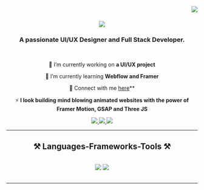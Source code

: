 <img align="right" src="https://visitor-badge.laobi.icu/badge?page_id=Anshu4062.Anshu4062" />

<h1 align="center">
    <img src="https://readme-typing-svg.herokuapp.com/?font=Righteous&size=35&center=true&vCenter=true&width=500&height=70&duration=4000&lines=Hi+There!+👋;+I'm+Suryansh+Singh!;" />
</h1>

<h3 align="center">A passionate UI/UX Designer and Full Stack Developer.</h3>

<br/>

<div align="center">
 
 🔭 I’m currently working on **a UI/UX project**
 
 🌱 I’m currently learning **Webflow and Framer**

💬 Connect with me [here](https://linkedin.com/in/suryansh-singh-75b743232)**

⚡  **I look building mind blowing animated websites with the power of Framer Motion, GSAP and Three JS**

 </div>
 
<div align="center"> 
  <a href="mailto:suryanshdevwork@gmail.com">
    <img src="https://img.shields.io/badge/Gmail-333333?style=for-the-badge&logo=gmail&logoColor=red" />
  </a>
  <a href="https://linkedin.com/in/suryansh-singh-75b743232/" target="_blank">
    <img src="https://img.shields.io/badge/LinkedIn-0077B5?style=for-the-badge&logo=linkedin&logoColor=white" target="_blank" />
  </a>
  <a href="https://suryanshdev.site/" target="_blank">
     <img src="https://img.shields.io/badge/Portfolio-FF5722?style=for-the-badge&logo=todoist&logoColor=white" target="_blank" /> <!-- sqlite, safari, google-chrome are other good icon options -->
  </a>
</div>

 <hr/>
 
<h2 align="center">⚒️ Languages-Frameworks-Tools ⚒️</h2>
<br/>
<div align="center">
    <img src="https://skillicons.dev/icons?i=react,scss,bootstrap,html,css,github,figma,git,docker" />
    <img src="https://skillicons.dev/icons?i=nodejs,python,javascript,express,appwrite,linux,mongodb,nextjs,postgresql,mysql" /><br>
</div>
<br/>

<hr/>
<br/>

<div align="center">
<!-- <a href='https://buymeacoffee.com/supremesos' target='_blank'><img style='border-radius:30%;height:64px;' src='coffeev4.png' border='0' alt='Buy Me a Coffee' /></a> -->
</div>

<br/>

